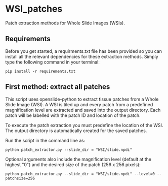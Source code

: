 # WSI_patches
Patch extraction methods for Whole Slide Images (WSIs). 

## Requirements
Before you get started, a requirments.txt file has been provided so you can install all the relevant dependencies for these extraction methods. Simply type the following command in your terminal:
~~~
pip install -r requirements.txt
~~~

## First method: extract all patches

This script uses openslide-python to extract tissue patches from a Whole Slide Image (WSI). A WSI is tiled up and every patch from a predefined magnification level are extracted and saved into the output directory. Each patch will be labelled with the patch ID and location of the patch. 

To execute the patch extraction you must predefine the location of the WSI. The output directory is automatically created for the saved patches.

Run the script in the command line as:

~~~
python patch_extractor.py --slide_dir = "WSI/slide.npdi" 
~~~

Optional arguments also include the magnification level (default at the highest "0") and the desired size of the patch (256 x 256 pixels):
~~~
python patch_extractor.py --slide_dir = "WSI/slide.npdi" --level=0 --patchsize=256
~~~
